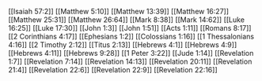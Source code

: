 [[Isaiah 57:2]]
[[Matthew 5:10]]
[[Matthew 13:39]]
[[Matthew 16:27]]
[[Matthew 25:31]]
[[Matthew 26:64]]
[[Mark 8:38]]
[[Mark 14:62]]
[[Luke 16:25]]
[[Luke 17:30]]
[[John 1:3]]
[[John 1:51]]
[[Acts 1:11]]
[[Romans 8:17]]
[[2 Corinthians 4:17]]
[[Ephesians 1:2]]
[[Colossians 1:16]]
[[1 Thessalonians 4:16]]
[[2 Timothy 2:12]]
[[Titus 2:13]]
[[Hebrews 4:1]]
[[Hebrews 4:9]]
[[Hebrews 4:11]]
[[Hebrews 9:28]]
[[1 Peter 3:22]]
[[Jude 1:14]]
[[Revelation 1:7]]
[[Revelation 7:14]]
[[Revelation 14:13]]
[[Revelation 20:11]]
[[Revelation 21:4]]
[[Revelation 22:6]]
[[Revelation 22:9]]
[[Revelation 22:16]]
